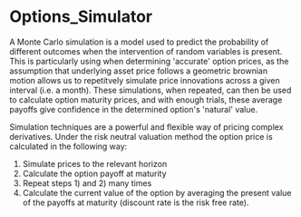 # Options_Simulator

A Monte Carlo simulation is a model used to predict the probability of different outcomes when the intervention of random variables is present. This is particularly using when determining 'accurate' option prices, as the assumption that underlying asset price follows a geometric brownian motion allows us to repetitvely simulate price innovations across a given interval (i.e. a month). These simulations, when repeated, can then be used to calculate option maturity prices, and with enough trials, these average payoffs give confidence in the determined option's 'natural' value.


Simulation techniques are a powerful and flexible way of pricing complex derivatives. Under the risk neutral valuation method the option price is calculated in the following way:
  1) Simulate prices to the relevant horizon
  2) Calculate the option payoff at maturity
  3) Repeat steps 1) and 2) many times
  4) Calculate the current value of the option by averaging the present value of the payoffs at maturity (discount rate is the risk free rate).
